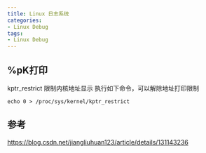 ```yaml
---
title: Linux 日志系统
categories: 
- Linux Debug
tags:
- Linux Debug
---
```


## %pK打印
kptr_restrict 限制内核地址显示
执行如下命令，可以解除地址打印限制
```
echo 0 > /proc/sys/kernel/kptr_restrict 
```

## 参考
https://blog.csdn.net/jiangliuhuan123/article/details/131143236
